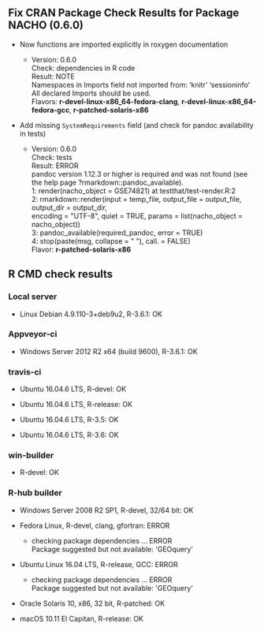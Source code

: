 ## Fix CRAN Package Check Results for Package NACHO (0.6.0)

* Now functions are imported explicitly in roxygen documentation
  * Version: 0.6.0  
    Check: dependencies in R code  
    Result: NOTE  
        Namespaces in Imports field not imported from: ‘knitr’ ‘sessioninfo’  
        All declared Imports should be used.  
    Flavors: **r-devel-linux-x86_64-fedora-clang**, **r-devel-linux-x86_64-fedora-gcc**, **r-patched-solaris-x86**

* Add missing `SystemRequirements` field (and check for pandoc availability in tests)
  * Version: 0.6.0  
      Check: tests  
      Result: ERROR  
          pandoc version 1.12.3 or higher is required and was not found (see the help page ?rmarkdown::pandoc_available).  
          1: render(nacho_object = GSE74821) at testthat/test-render.R:2  
          2: rmarkdown::render(input = temp_file, output_file = output_file, output_dir = output_dir,  
          encoding = "UTF-8", quiet = TRUE, params = list(nacho_object = nacho_object))  
          3: pandoc_available(required_pandoc, error = TRUE)  
          4: stop(paste(msg, collapse = " "), call. = FALSE)  
    Flavor: **r-patched-solaris-x86**

## R CMD check results

### Local server

* Linux Debian 4.9.110-3+deb9u2, R-3.6.1: OK

### Appveyor-ci

* Windows Server 2012 R2 x64 (build 9600), R-3.6.1: OK

### travis-ci

* Ubuntu 16.04.6 LTS, R-devel: OK

* Ubuntu 16.04.6 LTS, R-release: OK

* Ubuntu 16.04.6 LTS, R-3.5: OK

* Ubuntu 16.04.6 LTS, R-3.6: OK

### win-builder

* R-devel: OK

### R-hub builder 

* Windows Server 2008 R2 SP1, R-devel, 32/64 bit: OK

* Fedora Linux, R-devel, clang, gfortran: ERROR  
  * checking package dependencies ... ERROR  
    Package suggested but not available: 'GEOquery'

* Ubuntu Linux 16.04 LTS, R-release, GCC: ERROR  
  * checking package dependencies ... ERROR  
    Package suggested but not available: 'GEOquery'

* Oracle Solaris 10, x86, 32 bit, R-patched: OK

* macOS 10.11 El Capitan, R-release: OK
